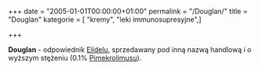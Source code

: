 +++
date = "2005-01-01T00:00:00+01:00"
permalink = "/Douglan/"
title = "Douglan"
kategorie = [ "kremy", "leki immunosupresyjne",]

+++

**Douglan** - odpowiednik [Elidelu](/atopedia/Elidel "wikilink"), sprzedawany pod inną nazwą handlową i o wyższym stężeniu (0.1% [Pimekrolimusu](/atopedia/Pimekrolimus "wikilink")).
